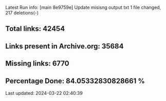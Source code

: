 Latest Run info: 
[main 8e9759e] Update misisng output txt
 1 file changed, 217 deletions(-)

## Total links: 42454

## Links present in Archive.org: 35684

## Missing links: 6770

## Percentage Done: 84.05332830828661 %


Last updated: 2024-03-22 02:40:39
